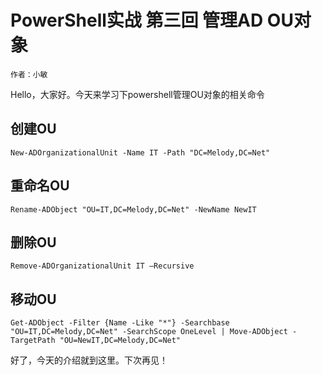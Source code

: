 # PowerShell实战 第三回 管理AD OU对象
    作者：小敏

Hello，大家好。今天来学习下powershell管理OU对象的相关命令


## 创建OU

`New-ADOrganizationalUnit -Name IT -Path "DC=Melody,DC=Net"`


## 重命名OU

`Rename-ADObject "OU=IT,DC=Melody,DC=Net" -NewName NewIT`

## 删除OU

`Remove-ADOrganizationalUnit IT –Recursive`

## 移动OU

`Get-ADObject -Filter {Name -Like "*"} -Searchbase "OU=IT,DC=Melody,DC=Net" -SearchScope OneLevel | Move-ADObject -TargetPath "OU=NewIT,DC=Melody,DC=Net"`

好了，今天的介绍就到这里。下次再见！
